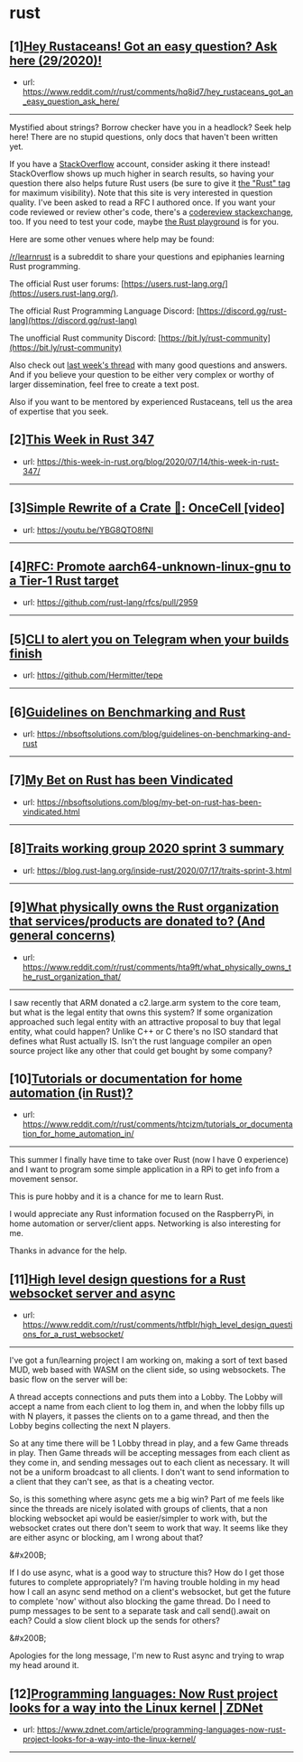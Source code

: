 # rust
## [1][Hey Rustaceans! Got an easy question? Ask here (29/2020)!](https://www.reddit.com/r/rust/comments/hq8id7/hey_rustaceans_got_an_easy_question_ask_here/)
- url: https://www.reddit.com/r/rust/comments/hq8id7/hey_rustaceans_got_an_easy_question_ask_here/
---
Mystified about strings? Borrow checker have you in a headlock? Seek help here! There are no stupid questions, only docs that haven't been written yet.

If you have a [StackOverflow](http://stackoverflow.com/) account, consider asking it there instead! StackOverflow shows up much higher in search results, so having your question there also helps future Rust users (be sure to give it [the "Rust" tag](http://stackoverflow.com/questions/tagged/rust) for maximum visibility). Note that this site is very interested in question quality. I've been asked to read a RFC I authored once. If you want your code reviewed or review other's code, there's a [codereview stackexchange](https://codereview.stackexchange.com/questions/tagged/rust), too. If you need to test your code, maybe [the Rust playground](https://play.rust-lang.org) is for you.

Here are some other venues where help may be found:

[/r/learnrust](https://www.reddit.com/r/learnrust) is a subreddit to share your questions and epiphanies learning Rust programming.

The official Rust user forums: [https://users.rust-lang.org/](https://users.rust-lang.org/).

The official Rust Programming Language Discord: [https://discord.gg/rust-lang](https://discord.gg/rust-lang)

The unofficial Rust community Discord: [https://bit.ly/rust-community](https://bit.ly/rust-community)

Also check out [last week's thread](https://reddit.com/r/rust/comments/hm1pws/hey_rustaceans_got_an_easy_question_ask_here/) with many good questions and answers. And if you believe your question to be either very complex or worthy of larger dissemination, feel free to create a text post.

Also if you want to be mentored by experienced Rustaceans, tell us the area of expertise that you seek.
## [2][This Week in Rust 347](https://www.reddit.com/r/rust/comments/hrc4dt/this_week_in_rust_347/)
- url: https://this-week-in-rust.org/blog/2020/07/14/this-week-in-rust-347/
---

## [3][Simple Rewrite of a Crate 🦀: OnceCell [video]](https://www.reddit.com/r/rust/comments/htd97r/simple_rewrite_of_a_crate_oncecell_video/)
- url: https://youtu.be/YBG8QTO8fNI
---

## [4][RFC: Promote aarch64-unknown-linux-gnu to a Tier-1 Rust target](https://www.reddit.com/r/rust/comments/hsxrbt/rfc_promote_aarch64unknownlinuxgnu_to_a_tier1/)
- url: https://github.com/rust-lang/rfcs/pull/2959
---

## [5][CLI to alert you on Telegram when your builds finish](https://www.reddit.com/r/rust/comments/ht9dye/cli_to_alert_you_on_telegram_when_your_builds/)
- url: https://github.com/Hermitter/tepe
---

## [6][Guidelines on Benchmarking and Rust](https://www.reddit.com/r/rust/comments/ht4uf6/guidelines_on_benchmarking_and_rust/)
- url: https://nbsoftsolutions.com/blog/guidelines-on-benchmarking-and-rust
---

## [7][My Bet on Rust has been Vindicated](https://www.reddit.com/r/rust/comments/hsw959/my_bet_on_rust_has_been_vindicated/)
- url: https://nbsoftsolutions.com/blog/my-bet-on-rust-has-been-vindicated.html
---

## [8][Traits working group 2020 sprint 3 summary](https://www.reddit.com/r/rust/comments/ht0pz7/traits_working_group_2020_sprint_3_summary/)
- url: https://blog.rust-lang.org/inside-rust/2020/07/17/traits-sprint-3.html
---

## [9][What physically owns the Rust organization that services/products are donated to? (And general concerns)](https://www.reddit.com/r/rust/comments/hta9ft/what_physically_owns_the_rust_organization_that/)
- url: https://www.reddit.com/r/rust/comments/hta9ft/what_physically_owns_the_rust_organization_that/
---
I saw recently that ARM donated a c2.large.arm system to the core team, but what is the legal entity that owns this system? If some organization approached such legal entity with an attractive proposal to buy that legal entity, what could happen? Unlike C++ or C there's no ISO standard that defines what Rust actually IS. Isn't the rust language compiler an open source project like any other that could get bought by some company?
## [10][Tutorials or documentation for home automation (in Rust)?](https://www.reddit.com/r/rust/comments/htcizm/tutorials_or_documentation_for_home_automation_in/)
- url: https://www.reddit.com/r/rust/comments/htcizm/tutorials_or_documentation_for_home_automation_in/
---
This summer I finally have time to take over Rust (now I have 0 experience) and I want to program some simple application in a RPi to get info from a movement sensor. 

This is pure hobby and it is a chance for me to learn Rust. 

I would appreciate any Rust information focused on the RaspberryPi, in home automation or server/client apps. Networking is also interesting for me. 

Thanks in advance for the help.
## [11][High level design questions for a Rust websocket server and async](https://www.reddit.com/r/rust/comments/htfblr/high_level_design_questions_for_a_rust_websocket/)
- url: https://www.reddit.com/r/rust/comments/htfblr/high_level_design_questions_for_a_rust_websocket/
---
I've got a fun/learning project I am working on, making a sort of text based MUD, web based with WASM on the client side, so using websockets. The basic flow on the server will be:

A thread accepts connections and puts them into a Lobby.  The Lobby will accept a name from each client to log them in, and when the lobby fills up with N players, it passes the clients on to a game thread, and then the Lobby begins collecting the next N players.

So at any time there will be 1 Lobby thread in play, and a few Game threads in play.  Then Game threads will be accepting messages from each client as they come in, and sending messages out to each client as necessary.  It will not be a uniform broadcast to all clients. I don't want to send information to a client that they can't see, as that is a cheating vector.

So, is this something where async gets me a big win?  Part of me feels like since the threads are nicely isolated with groups of clients, that a non blocking websocket api would be easier/simpler to work with, but the websocket crates out there don't seem to work that way.  It seems like they are either async or blocking, am I wrong about that?  

&amp;#x200B;

If I do use async, what is a good way to structure this? How do I get those futures to complete appropriately?  I'm having trouble holding in my head how I call an async send method on a client's websocket, but get the future to complete 'now' without also blocking the game thread.  Do I need to pump messages to be sent to a separate task and call send().await on each?  Could a slow client block up the sends for others?

&amp;#x200B;

Apologies for the long message, I'm new to Rust async and trying to wrap my head around it.
## [12][Programming languages: Now Rust project looks for a way into the Linux kernel | ZDNet](https://www.reddit.com/r/rust/comments/hstd2v/programming_languages_now_rust_project_looks_for/)
- url: https://www.zdnet.com/article/programming-languages-now-rust-project-looks-for-a-way-into-the-linux-kernel/
---

